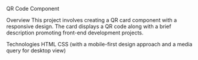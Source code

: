 QR Code Component

Overview
This project involves creating a QR card component with a responsive design. The card displays a QR code along with a brief description promoting front-end development projects.

Technologies
HTML
CSS (with a mobile-first design approach and a media query for desktop view)
